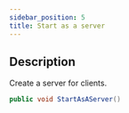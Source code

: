```yaml
---
sidebar_position: 5
title: Start as a server
---
```


## Description

Create a server for clients.

```cs
public void StartAsAServer()
```
